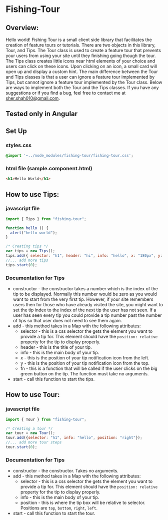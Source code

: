 # Fishing-Tour
## Overview:
Hello world! Fishing Tour is a small client side library that facilitates the creation of feature tours or tutorials. There are two objects in this library, Tour, and Tips. The Tour class is used to create a feature tour that prevents your users from using your site until they finishing going though the tour. The Tips class creates little icons near html elements of your choice and users can click on these icons. Upon clicking on an icon, a small card will open up and display a custom hint. The main difference between the Tour and Tips classes is that a user can ignore a feature tour implemented by Tips, but cannot ignore a feature tour implemented by the Tour class. Below are ways to implement both the Tour and the Tips classes. If you have any suggestions or if you find a bug, feel free to contact me at sher.shah010@gmail.com.
## Tested only in Angular
## Set Up
### styles.css
```css
@import '~../node_modules/fishing-tour/fishing-tour.css';
```
### html file (sample.component.html)
```html
<h1>Hello World</h1>
```
## How to use Tips:
### javascript file
```js
import { Tips } from "fishing-tour";

function hello () {
  alert("hello world");
}

/* Creating tips */
var tips = new Tips();
tips.add({ selector: "h1", header: "hi", info: "hello", x: "180px", y: "20px", fn: hello });
//... add more tips
tips.start(0);
```
### Documentation for Tips
* constructor - the constructor takes a number which is the index of the tip to be displayed. Normally this number would be zero as you would want to start from the very first tip. However, if your site remembers users then for those who have already visited the site, you might want to set the tip index to the index of the next tip the user has not seen. If a user has seen every tip you could provide a tip number past the number of tips so that user does not need to see them again.
* add - this method takes in a Map with the following attributes:
  * selector - this is a css selector the gets the element you want to provide a tip for. This element should have the `position: relative` property for the tip to display properly.
  * header - this is the title of your tip.
  * info - this is the main body of your tip.
  * x - this is the position of your tip notification icon from the left.
  * y - this is the position of your tip notification icon from the top.
  * fn - this is a function that will be called if the user clicks on the big green button on the tip. The function must take no arguments.
* start - call this function to start the tips.
## How to use Tour:
### javascript file
```js
import { Tour } from "fishing-tour";

/* Creating a tour */
var tour = new Tour();
tour.add({selector: "h1", info: "hello", position: "right"});
//... add more tour steps
tour.start(0);
```
### Documentation for Tips
* constructor - the constructor. Takes no arguments.
* add - this method takes in a Map with the following attributes:
  * selector - this is a css selector the gets the element you want to provide a tip for. This element should have the `position: relative` property for the tip to display properly.
  * info - this is the main body of your tip.
  * position - this is where the tip box will be relative to selector. Positions are `top`,  `bottom`, `right`, `left`.
* start - call this function to start the tour.
